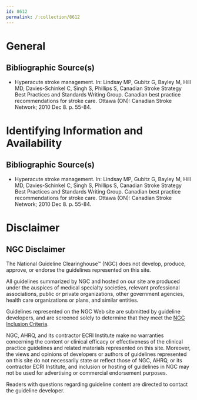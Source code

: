 ```yaml
---
id: 8612
permalink: /:collection/8612
---
```


# General

## Bibliographic Source(s)

- Hyperacute stroke management. In: Lindsay MP, Gubitz G, Bayley M, Hill MD, Davies-Schinkel C, Singh S, Phillips S, Canadian Stroke Strategy Best Practices and Standards Writing Group. Canadian best practice recommendations for stroke care. Ottawa (ON): Canadian Stroke Network; 2010 Dec 8. p. 55-84.

# Identifying Information and Availability

## Bibliographic Source(s)

- Hyperacute stroke management. In: Lindsay MP, Gubitz G, Bayley M, Hill MD, Davies-Schinkel C, Singh S, Phillips S, Canadian Stroke Strategy Best Practices and Standards Writing Group. Canadian best practice recommendations for stroke care. Ottawa (ON): Canadian Stroke Network; 2010 Dec 8. p. 55-84.

# Disclaimer

## NGC Disclaimer

The National Guideline Clearinghouse™ (NGC) does not develop, produce, approve, or endorse the guidelines represented on this site.

All guidelines summarized by NGC and hosted on our site are produced under the auspices of medical specialty societies, relevant professional associations, public or private organizations, other government agencies, health care organizations or plans, and similar entities.

Guidelines represented on the NGC Web site are submitted by guideline developers, and are screened solely to determine that they meet the [NGC Inclusion Criteria](/help-and-about/summaries/inclusion-criteria).

NGC, AHRQ, and its contractor ECRI Institute make no warranties concerning the content or clinical efficacy or effectiveness of the clinical practice guidelines and related materials represented on this site. Moreover, the views and opinions of developers or authors of guidelines represented on this site do not necessarily state or reflect those of NGC, AHRQ, or its contractor ECRI Institute, and inclusion or hosting of guidelines in NGC may not be used for advertising or commercial endorsement purposes.

Readers with questions regarding guideline content are directed to contact the guideline developer.

